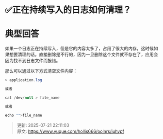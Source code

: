# ✅正在持续写入的日志如何清理？

# 典型回答


如果一个日志正在持续写入，但是它的内容太多了，占用了很大的内存，这时候如果想要清理的话，直接删除是不行的，因为一旦删除这个文件就不存在了，应用会因为找不到日志文件而报错。



那么可以通过以下方式清空文件内容：



```java
> application.log

或者

cat /dev/null > file_name

或者

echo "">file_name
```



> 更新: 2025-07-21 22:11:03  
> 原文: <https://www.yuque.com/hollis666/oolnrs/iuhvpf>